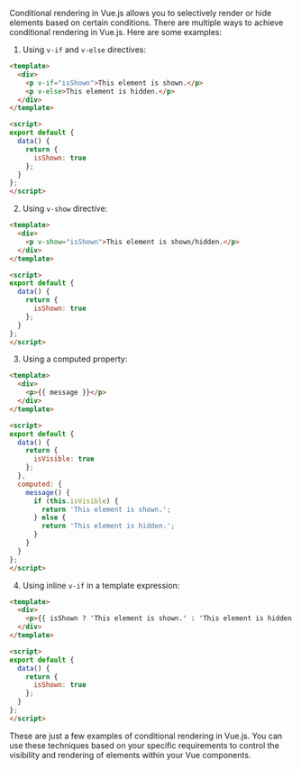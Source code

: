 Conditional rendering in Vue.js allows you to selectively render or hide elements based on certain conditions. There are multiple ways to achieve conditional rendering in Vue.js. Here are some examples:

1. Using `v-if` and `v-else` directives:

```html
<template>
  <div>
    <p v-if="isShown">This element is shown.</p>
    <p v-else>This element is hidden.</p>
  </div>
</template>

<script>
export default {
  data() {
    return {
      isShown: true
    };
  }
};
</script>
```

2. Using `v-show` directive:

```html
<template>
  <div>
    <p v-show="isShown">This element is shown/hidden.</p>
  </div>
</template>

<script>
export default {
  data() {
    return {
      isShown: true
    };
  }
};
</script>
```

3. Using a computed property:

```html
<template>
  <div>
    <p>{{ message }}</p>
  </div>
</template>

<script>
export default {
  data() {
    return {
      isVisible: true
    };
  },
  computed: {
    message() {
      if (this.isVisible) {
        return 'This element is shown.';
      } else {
        return 'This element is hidden.';
      }
    }
  }
};
</script>
```

4. Using inline `v-if` in a template expression:

```html
<template>
  <div>
    <p>{{ isShown ? 'This element is shown.' : 'This element is hidden.' }}</p>
  </div>
</template>

<script>
export default {
  data() {
    return {
      isShown: true
    };
  }
};
</script>
```

These are just a few examples of conditional rendering in Vue.js. You can use these techniques based on your specific requirements to control the visibility and rendering of elements within your Vue components.